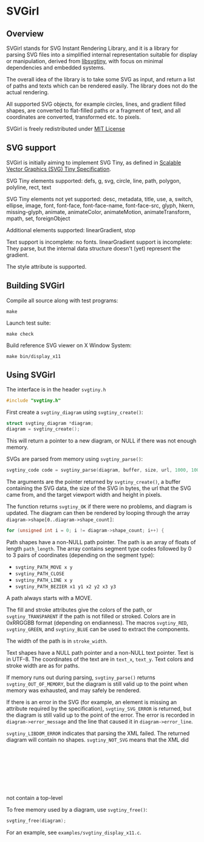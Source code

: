 # SVGirl

## Overview

SVGirl stands for SVG Instant Rendering Library, and it is a library
for parsing SVG files into a simplified internal representation
suitable for display or manipulation, derived from
[libsvgtiny](http://www.netsurf-browser.org/projects/libsvgtiny/),
with focus on minimal dependencies and embedded systems.

The overall idea of the library is to take some SVG as input, and
return a list of paths and texts which can be rendered easily. The
library does not do the actual rendering.

All supported SVG objects, for example circles, lines, and gradient
filled shapes, are converted to flat-filled paths or a fragment of
text, and all coordinates are converted, transformed etc. to pixels.

SVGirl is freely redistributed under [MIT License](https://opensource.org/license/mit)

## SVG support

SVGirl is initially aiming to implement SVG Tiny, as defined in
[Scalable Vector Graphics (SVG) Tiny Specification](http://www.w3.org/TR/SVGMobile/).

SVG Tiny elements supported: defs, g, svg, circle, line, path, polygon,
polyline, rect, text

SVG Tiny elements not yet supported: desc, metadata, title, use, a,
switch, ellipse, image, font, font-face, font-face-name, font-face-src,
glyph, hkern, missing-glyph, animate, animateColor, animateMotion,
animateTransform, mpath, set, foreignObject

Additional elements supported: linearGradient, stop

Text support is incomplete: no fonts. linearGradient support is
incomplete: They parse, but the internal data structure doesn't (yet)
represent the gradient.

The style attribute is supported.

## Building SVGirl

Compile all source along with test programs:
```shell
make
```

Launch test suite:
```shell
make check
```

Build reference SVG viewer on X Window System:
```
make bin/display_x11
```

## Using SVGirl

The interface is in the header `svgtiny.h`
```C
#include "svgtiny.h"
```

First create a `svgtiny_diagram` using `svgtiny_create()`:
```C
struct svgtiny_diagram *diagram;
diagram = svgtiny_create();
```

This will return a pointer to a new diagram, or NULL if there was not enough
memory.

SVGs are parsed from memory using `svgtiny_parse()`:
```C
svgtiny_code code = svgtiny_parse(diagram, buffer, size, url, 1000, 1000);
```

The arguments are the pointer returned by `svgtiny_create()`, a buffer
containing the SVG data, the size of the SVG in bytes, the url that
the SVG came from, and the target viewport width and height in pixels.

The function returns `svgtiny_OK` if there were no problems, and diagram
is updated. The diagram can then be rendered by looping through the
array `diagram->shape[0..diagram->shape_count]`:
```C
for (unsigned int i = 0; i != diagram->shape_count; i++) {
```

Path shapes have a non-NULL path pointer. The path is an array of
floats of length `path_length`. The array contains segment type codes
followed by 0 to 3 pairs of coordinates (depending on the segment
type):

- `svgtiny_PATH_MOVE x y`
- `svgtiny_PATH_CLOSE`
- `svgtiny_PATH_LINE x y`
- `svgtiny_PATH_BEZIER x1 y1 x2 y2 x3 y3`

A path always starts with a MOVE.

The fill and stroke attributes give the colors of the path, or
`svgtiny_TRANSPARENT` if the path is not filled or stroked. Colors are
in 0xRRGGBB format (depending on endianness). The macros `svgtiny_RED`,
`svgtiny_GREEN`, and `svgtiny_BLUE` can be used to extract the components.

The width of the path is in `stroke_width`.

Text shapes have a NULL path pointer and a non-NULL text pointer. Text
is in UTF-8. The coordinates of the text are in `text_x`, `text_y`. Text
colors and stroke width are as for paths.

If memory runs out during parsing, `svgtiny_parse()` returns
`svgtiny_OUT_OF_MEMORY`, but the diagram is still valid up to the point
when memory was exhausted, and may safely be rendered.

If there is an error in the SVG (for example, an element is missing an
attribute required by the specification), `svgtiny_SVG_ERROR` is
returned, but the diagram is still valid up to the point of the
error. The error is recorded in `diagram->error_message` and the line
that caused it in `diagram->error_line`.

`svgtiny_LIBDOM_ERROR` indicates that parsing the XML failed. The
returned diagram will contain no shapes. `svgtiny_NOT_SVG` means that
the XML did not contain a top-level <svg> element.

To free memory used by a diagram, use `svgtiny_free()`:
```C
svgtiny_free(diagram);
```

For an example, see `examples/svgtiny_display_x11.c`.
